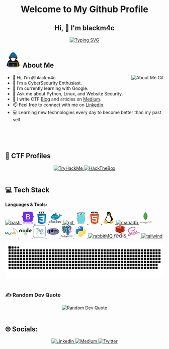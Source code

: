 <h1 align="center">
    Welcome to My Github Profile
</h1>

<div align="center">
    <h2><b>Hi, 👋 I'm blackm4c</b></h2>
    <a href="https://git.io/typing-svg">
        <img src="https://readme-typing-svg.demolab.com?font=Time+New+Roman&color=cyan&size=25&center=true&vCenter=true&width=600&height=100&lines=Cybersecurity+Researcher%2C;CTF+Player%2C;Web+Application+Developer%2C;Active+Learner+%2F+Researcher+..%3C3" 
             alt="Typing SVG" />
    </a>
</div>


## <img src="./Assets/about_me.gif" width="50" alt="About Me"> **About Me**

<p align="center">
    <img align="right" src="https://media.giphy.com/media/HW3T1wWW3z2Ff2cpXO/giphy.gif" alt="About Me Gif">
</p>

- 👋 Hi, I’m @blackm4c
- 👀 I’m a CyberSecurity Enthusiast.
- 🌱 I’m currently learning with Google.
- 💞️ Ask me about Python, Linux, and Website Security.
- 📝 I write CTF [Blog](https://blackm4c.github.io) and articles on [Medium](https://blackm4c.medium.com/).
- 📫 Feel free to connect with me on [LinkedIn](https://www.linkedin.com/in/nelsondurairaj).
- 💻 Learning new technologies every day to become better than my past self.

<br><br><br>

## 🚩 CTF Profiles

<div align="center">
    <a href="https://tryhackme.com/p/blackm4c">
        <img src="https://tryhackme-badges.s3.amazonaws.com/blackm4c.png" alt="TryHackMe">
    </a>
    <a href="https://app.hackthebox.com/profile/583376">
        <img src="https://www.hackthebox.com/badge/image/583376" alt="HackTheBox">
    </a>
</div>


<br>

## 💻 Tech Stack

<p align="left">
    <strong>Languages & Tools:</strong><br>
<p align="left"> 
    <a href="https://www.gnu.org/software/bash/" target="_blank" rel="noreferrer"> 
        <img src="https://www.vectorlogo.zone/logos/gnu_bash/gnu_bash-icon.svg" alt="bash" width="40" height="40"/> 
    </a> 
    <a href="https://getbootstrap.com" target="_blank" rel="noreferrer"> 
        <img src="https://raw.githubusercontent.com/devicons/devicon/master/icons/bootstrap/bootstrap-plain-wordmark.svg" alt="bootstrap" width="40" height="40"/> 
    </a> 
    <a href="https://www.w3schools.com/css/" target="_blank" rel="noreferrer"> 
        <img src="https://raw.githubusercontent.com/devicons/devicon/master/icons/css3/css3-original-wordmark.svg" alt="css3" width="40" height="40"/> 
    </a> 
    <a href="https://www.docker.com/" target="_blank" rel="noreferrer"> 
        <img src="https://raw.githubusercontent.com/devicons/devicon/master/icons/docker/docker-original-wordmark.svg" alt="docker" width="40" height="40"/> 
    </a> 
    <a href="https://git-scm.com/" target="_blank" rel="noreferrer"> 
        <img src="https://www.vectorlogo.zone/logos/git-scm/git-scm-icon.svg" alt="git" width="40" height="40"/> 
    </a> 
    <a href="https://golang.org" target="_blank" rel="noreferrer"> 
        <img src="https://raw.githubusercontent.com/devicons/devicon/master/icons/go/go-original.svg" alt="go" width="40" height="40"/> 
    </a> 
    <a href="https://www.w3.org/html/" target="_blank" rel="noreferrer"> 
        <img src="https://raw.githubusercontent.com/devicons/devicon/master/icons/html5/html5-original-wordmark.svg" alt="html5" width="40" height="40"/> 
    </a> 
    <a href="https://www.linux.org/" target="_blank" rel="noreferrer"> 
        <img src="https://raw.githubusercontent.com/devicons/devicon/master/icons/linux/linux-original.svg" alt="linux" width="40" height="40"/> 
    </a> 
    <a href="https://mariadb.org/" target="_blank" rel="noreferrer"> 
        <img src="https://www.vectorlogo.zone/logos/mariadb/mariadb-icon.svg" alt="mariadb" width="40" height="40"/> 
    </a> 
    <a href="https://www.mongodb.com/" target="_blank" rel="noreferrer"> 
        <img src="https://raw.githubusercontent.com/devicons/devicon/master/icons/mongodb/mongodb-original-wordmark.svg" alt="mongodb" width="40" height="40"/> 
    </a> 
    <a href="https://www.mysql.com/" target="_blank" rel="noreferrer"> 
        <img src="https://raw.githubusercontent.com/devicons/devicon/master/icons/mysql/mysql-original-wordmark.svg" alt="mysql" width="40" height="40"/> 
    </a> 
    <a href="https://nodejs.org" target="_blank" rel="noreferrer"> 
        <img src="https://raw.githubusercontent.com/devicons/devicon/master/icons/nodejs/nodejs-original-wordmark.svg" alt="nodejs" width="40" height="40"/> </a> 
    <a href="https://www.photoshop.com/en" target="_blank" rel="noreferrer"> 
        <img src="https://raw.githubusercontent.com/devicons/devicon/master/icons/photoshop/photoshop-line.svg" alt="photoshop" width="40" height="40"/> 
    </a> 
    <a href="https://www.php.net" target="_blank" rel="noreferrer"> 
        <img src="https://raw.githubusercontent.com/devicons/devicon/master/icons/php/php-original.svg" alt="php" width="40" height="40"/> 
    </a> 
    <a href="https://www.postgresql.org" target="_blank" rel="noreferrer"> 
        <img src="https://raw.githubusercontent.com/devicons/devicon/master/icons/postgresql/postgresql-original-wordmark.svg" alt="postgresql" width="40" height="40"/> 
    </a> 
    <a href="https://www.python.org" target="_blank" rel="noreferrer"> 
        <img src="https://raw.githubusercontent.com/devicons/devicon/master/icons/python/python-original.svg" alt="python" width="40" height="40"/> 
    </a> 
    <a href="https://www.rabbitmq.com" target="_blank" rel="noreferrer"> 
        <img src="https://www.vectorlogo.zone/logos/rabbitmq/rabbitmq-icon.svg" alt="rabbitMQ" width="40" height="40"/> 
    </a> 
    <a href="https://redis.io" target="_blank" rel="noreferrer"> 
        <img src="https://raw.githubusercontent.com/devicons/devicon/master/icons/redis/redis-original-wordmark.svg" alt="redis" width="40" height="40"/> 
    </a> 
    <a href="https://sass-lang.com" target="_blank" rel="noreferrer"> 
        <img src="https://raw.githubusercontent.com/devicons/devicon/master/icons/sass/sass-original.svg" alt="sass" width="40" height="40"/> 
    </a> 
    <a href="https://tailwindcss.com/" target="_blank" rel="noreferrer"> 
        <img src="https://www.vectorlogo.zone/logos/tailwindcss/tailwindcss-icon.svg" alt="tailwind" width="40" height="40"/> 
    </a> 
</p>
    
</p>

<div align="center">
    <a href="https://github.com/blackm4c/blackm4c">
        <img src="./Assets/gridsnake.svg" alt="snake"/>
    </a>
</div>

<br>

### ✍️ Random Dev Quote

<div align="center">
    <img src="https://quotes-github-readme.vercel.app/api?type=horizontal&theme=tokyonight" alt="Random Dev Quote"/>
</div>

<br>

## 🌐 Socials:

<p align="center">
    <a href="https://www.linkedin.com/in/nelsondurairaj">
        <img src="https://img.shields.io/badge/LinkedIn-%230077B5.svg?logo=linkedin&logoColor=white" alt="LinkedIn"/>
    </a>
    <a href="https://blackm4c.medium.com">
        <img src="https://img.shields.io/badge/Medium-12100E?logo=medium&logoColor=white" alt="Medium"/>
    </a>
    <a href="https://twitter.com/blackm4c">
        <img src="https://img.shields.io/twitter/follow/blackm4c?logo=medium&logoColor=white" alt="Twitter"/>
    </a>
</p>
